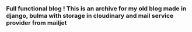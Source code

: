 ### Full functional blog ! This is an archive for my old blog made in django, bulma with storage in cloudinary and mail service provider from mailjet
